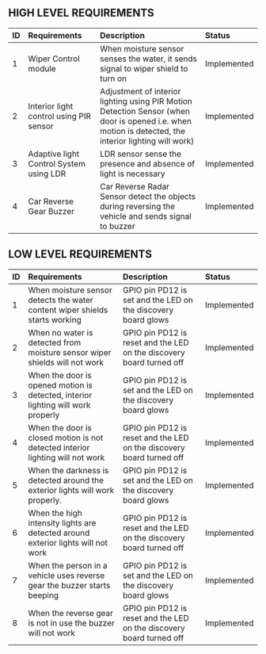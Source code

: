 ## HIGH LEVEL REQUIREMENTS
|**ID**|**Requirements**|**Description**|**Status**|
| :- | :- | :- | :- |
| 1 | Wiper Control module | When moisture sensor senses the water, it sends signal to wiper shield to turn on | Implemented |
| 2 | Interior light control using PIR sensor | Adjustment of interior lighting using PIR Motion Detection Sensor (when door is opened i.e. when motion is detected, the interior lighting will work) | Implemented |
| 3 | Adaptive light Control System using LDR | LDR sensor sense the presence and absence of light is necessary | Implemented |
| 4 | Car Reverse Gear Buzzer | Car Reverse Radar Sensor detect the objects during reversing the vehicle and sends signal to buzzer | Implemented |



## LOW LEVEL REQUIREMENTS
|**ID**|**Requirements**|**Description**|**Status**|
| :- | :- | :- | :- |
| 1 | When moisture sensor detects the water content wiper shields starts working | GPIO pin PD12 is set and the LED on the discovery board glows | Implemented |
| 2 | When no water is detected from moisture sensor wiper shields will not work | GPIO pin PD12 is reset and the LED on the discovery board turned off | Implemented |
| 3 | When the door is opened motion is detected, interior lighting will work properly | GPIO pin PD12 is set and the LED on the discovery board glows | Implemented |
| 4 | When the door is closed motion is not detected interior lighting will not work | GPIO pin PD12 is reset and the LED on the discovery board turned off | Implemented |
| 5 | When the darkness is detected around the exterior lights will work properly.| GPIO pin PD12 is set and the LED on the discovery board glows | Implemented |
| 6 | When the high intensity lights are detected around exterior lights will not work | GPIO pin PD12 is reset and the LED on the discovery board turned off | Implemented |
| 7 | When the person in a vehicle uses reverse gear the buzzer starts beeping | GPIO pin PD12 is set and the LED on the discovery board glows | Implemented |
| 8 | When the reverse gear is not in use the buzzer will not work | GPIO pin PD12 is reset and the LED on the discovery board turned off | Implemented |
